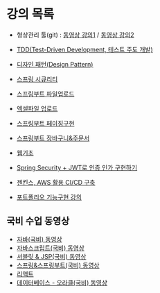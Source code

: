 # 강의 목록

- 형상관리 툴(git) : <a href='https://drive.google.com/drive/folders/1QHEd3cV9_mRNlSTBHzdQ5Qo-yhpJImWw?usp=drive_link'>동영상 강의1</a> / <a href="https://drive.google.com/drive/folders/1t6u2mw0QhmIIsD3i8gtsv3tVFzwMs1n0?usp=drive_link">동영상 강의2</a>
- <a href='https://github.com/yonggyo1125/lectureETC/tree/master/2.%20TDD(Test-Driven%20Development%2C%20%ED%85%8C%EC%8A%A4%ED%8A%B8%20%EC%A3%BC%EB%8F%84%20%EA%B0%9C%EB%B0%9C)'>TDD(Test-Driven Development, 테스트 주도 개발)</a>
- <a href='https://github.com/yonggyo1125/lectureETC/tree/master/3.%20%EB%94%94%EC%9E%90%EC%9D%B8%20%ED%8C%A8%ED%84%B4(Design%20Pattern)'>디자인 패턴(Design Pattern)</a>

- <a href='https://drive.google.com/drive/folders/1xXW3ZiUpu7bi8f-F9bhamzi7GhdpCIAR?usp=drive_link'>스프링 시큐리티</a>
- <a href="https://drive.google.com/drive/folders/1NDRH_MMzjovwMopxkYFxi0JSHHmxhH8v?usp=sharing">스프링부트 파일업로드</a>
- <a href="https://drive.google.com/drive/folders/1TquXbU8CdVDQ3qLkfMvo0BLO5pjUjcq8?usp=sharing">엑셀파일 업로드</a>
- <a href="https://drive.google.com/drive/folders/1HC6ikdR5ABLkiySEi9GhUkYroPmRrp5n?usp=sharing">스프링부트 페이징구현</a>
- <a href="https://drive.google.com/drive/folders/1OpwCyMNUs1ybIquG4r0beKYSOOvtLfPu?usp=sharing">스프링부트 장바구니&주문서</a>
- <a href="https://drive.google.com/drive/folders/1VDVQj2ktKJA-LevYKl9OhV76DRoAjBFa?usp=drive_link">웹기초</a>
- <a href="https://github.com/yonggyo1125/jwt_with_security">Spring Security + JWT로 인증 인가 구현하기</a>
- <a href="https://github.com/yonggyo1125/lecture_cicd">젠킨스, AWS 활용 CI/CD 구축</a>
- <a href="https://github.com/yonggyo1125/lecture_portfolio">포트폴리오 기능구현 강의</a>
## 국비 수업 동영상

- [자바(국비) 동영상](https://github.com/yonggyo1125/lectureETC/tree/master/4.%20%EC%9E%90%EB%B0%94(%EA%B5%AD%EB%B9%84)%20%EB%8F%99%EC%98%81%EC%83%81)
- [자바스크립트(국비) 동영상](https://github.com/yonggyo1125/lectureETC/tree/master/5.%20%EC%9E%90%EB%B0%94%EC%8A%A4%ED%81%AC%EB%A6%BD%ED%8A%B8(%EA%B5%AD%EB%B9%84)%20%EB%8F%99%EC%98%81%EC%83%81)
- [서블릿 & JSP(국비) 동영상](https://github.com/yonggyo1125/lectureETC/tree/master/6.%20%EC%84%9C%EB%B8%94%EB%A6%BF%20%26%20JSP(%EA%B5%AD%EB%B9%84)%20%EB%8F%99%EC%98%81%EC%83%81)
- [스프링&스프링부트(국비) 동영상](https://github.com/yonggyo1125/lectureETC/tree/master/7.%20%EC%8A%A4%ED%94%84%EB%A7%81%26%EC%8A%A4%ED%94%84%EB%A7%81%EB%B6%80%ED%8A%B8(%EA%B5%AD%EB%B9%84)%20%EB%8F%99%EC%98%81%EC%83%81)
- [리액트](https://github.com/yonggyo1125/reactLecture)
- [데이터베이스 - 오라클(국비) 동영상](https://github.com/yonggyo1125/lectureETC/tree/master/8.%20%EB%8D%B0%EC%9D%B4%ED%84%B0%EB%B2%A0%EC%9D%B4%EC%8A%A4%20-%20%EC%98%A4%EB%9D%BC%ED%81%B4(%EA%B5%AD%EB%B9%84)%20%EB%8F%99%EC%98%81%EC%83%81)
